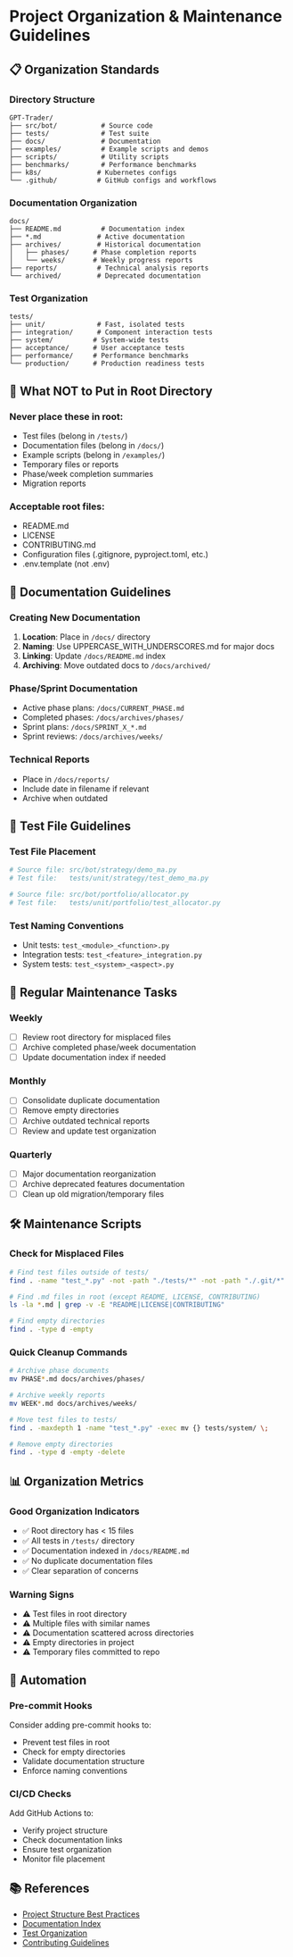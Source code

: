 # Project Organization & Maintenance Guidelines

## 📋 Organization Standards

### Directory Structure
```
GPT-Trader/
├── src/bot/           # Source code
├── tests/             # Test suite
├── docs/              # Documentation
├── examples/          # Example scripts and demos
├── scripts/           # Utility scripts
├── benchmarks/        # Performance benchmarks
├── k8s/              # Kubernetes configs
└── .github/          # GitHub configs and workflows
```

### Documentation Organization
```
docs/
├── README.md          # Documentation index
├── *.md              # Active documentation
├── archives/         # Historical documentation
│   ├── phases/      # Phase completion reports
│   └── weeks/       # Weekly progress reports
├── reports/          # Technical analysis reports
└── archived/         # Deprecated documentation
```

### Test Organization
```
tests/
├── unit/             # Fast, isolated tests
├── integration/      # Component interaction tests
├── system/          # System-wide tests
├── acceptance/      # User acceptance tests
├── performance/     # Performance benchmarks
└── production/      # Production readiness tests
```

## 🚫 What NOT to Put in Root Directory

### Never place these in root:
- Test files (belong in `/tests/`)
- Documentation files (belong in `/docs/`)
- Example scripts (belong in `/examples/`)
- Temporary files or reports
- Phase/week completion summaries
- Migration reports

### Acceptable root files:
- README.md
- LICENSE
- CONTRIBUTING.md
- Configuration files (.gitignore, pyproject.toml, etc.)
- .env.template (not .env)

## 📝 Documentation Guidelines

### Creating New Documentation
1. **Location**: Place in `/docs/` directory
2. **Naming**: Use UPPERCASE_WITH_UNDERSCORES.md for major docs
3. **Linking**: Update `/docs/README.md` index
4. **Archiving**: Move outdated docs to `/docs/archived/`

### Phase/Sprint Documentation
- Active phase plans: `/docs/CURRENT_PHASE.md`
- Completed phases: `/docs/archives/phases/`
- Sprint plans: `/docs/SPRINT_X_*.md`
- Sprint reviews: `/docs/archives/weeks/`

### Technical Reports
- Place in `/docs/reports/`
- Include date in filename if relevant
- Archive when outdated

## 🧪 Test File Guidelines

### Test File Placement
```python
# Source file: src/bot/strategy/demo_ma.py
# Test file:   tests/unit/strategy/test_demo_ma.py

# Source file: src/bot/portfolio/allocator.py
# Test file:   tests/unit/portfolio/test_allocator.py
```

### Test Naming Conventions
- Unit tests: `test_<module>_<function>.py`
- Integration tests: `test_<feature>_integration.py`
- System tests: `test_<system>_<aspect>.py`

## 🔄 Regular Maintenance Tasks

### Weekly
- [ ] Review root directory for misplaced files
- [ ] Archive completed phase/week documentation
- [ ] Update documentation index if needed

### Monthly
- [ ] Consolidate duplicate documentation
- [ ] Remove empty directories
- [ ] Archive outdated technical reports
- [ ] Review and update test organization

### Quarterly
- [ ] Major documentation reorganization
- [ ] Archive deprecated features documentation
- [ ] Clean up old migration/temporary files

## 🛠️ Maintenance Scripts

### Check for Misplaced Files
```bash
# Find test files outside of tests/
find . -name "test_*.py" -not -path "./tests/*" -not -path "./.git/*"

# Find .md files in root (except README, LICENSE, CONTRIBUTING)
ls -la *.md | grep -v -E "README|LICENSE|CONTRIBUTING"

# Find empty directories
find . -type d -empty
```

### Quick Cleanup Commands
```bash
# Archive phase documents
mv PHASE*.md docs/archives/phases/

# Archive weekly reports
mv WEEK*.md docs/archives/weeks/

# Move test files to tests/
find . -maxdepth 1 -name "test_*.py" -exec mv {} tests/system/ \;

# Remove empty directories
find . -type d -empty -delete
```

## 📊 Organization Metrics

### Good Organization Indicators
- ✅ Root directory has < 15 files
- ✅ All tests in `/tests/` directory
- ✅ Documentation indexed in `/docs/README.md`
- ✅ No duplicate documentation files
- ✅ Clear separation of concerns

### Warning Signs
- ⚠️ Test files in root directory
- ⚠️ Multiple files with similar names
- ⚠️ Documentation scattered across directories
- ⚠️ Empty directories in project
- ⚠️ Temporary files committed to repo

## 🚀 Automation

### Pre-commit Hooks
Consider adding pre-commit hooks to:
- Prevent test files in root
- Check for empty directories
- Validate documentation structure
- Enforce naming conventions

### CI/CD Checks
Add GitHub Actions to:
- Verify project structure
- Check documentation links
- Ensure test organization
- Monitor file placement

## 📚 References

- [Project Structure Best Practices](DEVELOPMENT_GUIDELINES.md)
- [Documentation Index](README.md)
- [Test Organization](../tests/README.md)
- [Contributing Guidelines](../CONTRIBUTING.md)
